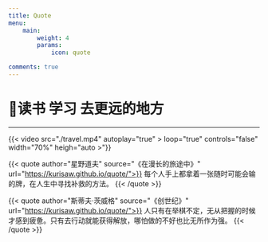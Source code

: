 ```yaml
---
title: Quote
menu:
    main: 
        weight: 4
        params:
            icon: quote

comments: true
---
```


# 📑读书 学习 去更远的地方

---

{{< video src="./travel.mp4" autoplay="true" > loop="true" controls="false" width="70%" heigh="auto >"}}

{{< quote author="星野道夫" source="《在漫长的旅途中》" url="https://kurisaw.github.io/quote/">}}
每个人手上都拿着一张随时可能会输的牌，在人生中寻找补救的方法。
{{< /quote >}}

{{< quote author="斯蒂夫·茨威格" source="《创世纪》" url="https://kurisaw.github.io/quote/">}}
人只有在举棋不定，无从把握的时候才感到疲惫。只有去行动就能获得解放，哪怕做的不好也比无所作为强。
{{< /quote >}}
